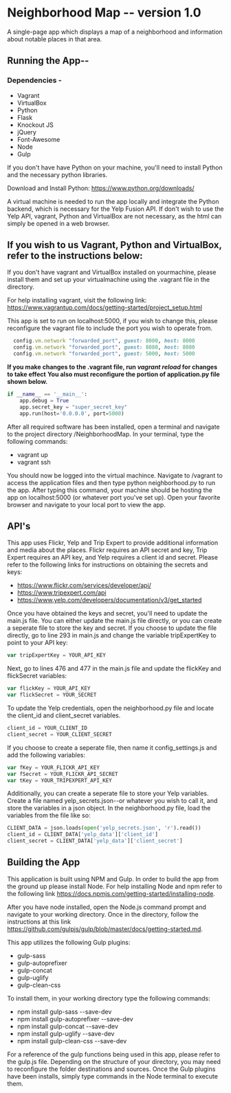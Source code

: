 # Neighborhood Map -- version 1.0

A single-page app which displays a map of a neighborhood and
information about notable places in that area.

## Running the App--
	
### Dependencies - 
* Vagrant
* VirtualBox
* Python
* Flask
* Knockout JS
* jQuery
* Font-Awesome
* Node
* Gulp

If you don't have have Python on your machine, you'll 
need to install Python and the necessary python libraries.

Download and Install Python: https://www.python.org/downloads/

A virtual machine is needed to run the app locally and integrate 
the Python backend, which is necessary for the Yelp Fusion API. 
If don't wish to use the Yelp API, vagrant, Python and VirtualBox
are not necessary, as the html can simply be opened in a web browser.

## If you wish to us Vagrant, Python and VirtualBox, refer to the instructions below:

If you don't have vagrant and VirtualBox installed on yourmachine,
please install them and set up your virtualmachine using the .vagrant
file in the directory.

For help installing vagrant, visit the following
link: https://www.vagrantup.com/docs/getting-started/project_setup.html

This app is set to run on localhost:5000, if you wish
to change this, please reconfigure the vagrant file to 
include the port you wish to operate from. 

```ruby
  config.vm.network "forwarded_port", guest: 8000, host: 8000
  config.vm.network "forwarded_port", guest: 8080, host: 8080
  config.vm.network "forwarded_port", guest: 5000, host: 5000
```
**If you make changes to the .vagrant file, run *vagrant reload* for changes to take effect**
**You also must reconfigure the portion of application.py file shown below.**

```python
if __name__ == '__main__':
    app.debug = True
    app.secret_key = "super_secret_key"
    app.run(host='0.0.0.0', port=5000)
```
	
After all required software has been installed, open a 
terminal and navigate to the project directory /NeighborhoodMap.
In your terminal, type the following commands:

* vagrant up
* vagrant ssh

You should now be logged into the virtual machince. Navigate
to /vagrant to access the application files and then
type python neighborhood.py to run the app. After typing this 
command, your machine should be hosting the app on localhost:5000
(or whatever port you've set up). Open your favorite browser 
and navigate to your local port to view the app. 

## API's

This app uses Flickr, Yelp and Trip Expert to provide additional
information and media about the places. Flickr requires an API 
secret and key, Trip Expert requires an API key, and Yelp requires
a client id and secret. Please refer to the following links for 
instructions on obtaining the secrets and keys:

* https://www.flickr.com/services/developer/api/
* https://www.tripexpert.com/api
* https://www.yelp.com/developers/documentation/v3/get_started

Once you have obtained the keys and secret, you'll need to update
the main.js file. You can either update the main.js file directly,
or you can create a seperate file to store the key and secret. If
you choose to update the file directly, go to line 293 in main.js and
change the variable tripExpertKey to point to your API key:

```javascript
var tripExpertKey = YOUR_API_KEY
```
Next, go to lines 476 and 477 in the main.js file and update the flickKey
and flickSecret variables:

```javascript
var flickKey = YOUR_API_KEY
var flickSecret = YOUR_SECRET
```
To update the Yelp credentials, open the neighborhood.py file and locate 
the client_id and client_secret variables. 

```python
client_id = YOUR_CLIENT_ID
client_secret = YOUR_CLIENT_SECRET
```

If you choose to create a seperate file, then name it config_settings.js
and add the following variables: 

```javascript
var fKey = YOUR_FLICKR_API_KEY
var fSecret = YOUR_FLICKR_API_SECRET
var tKey = YOUR_TRIPEXPERT_API_KEY
```
Additionally, you can create a seperate file to store your Yelp variables. 
Create a file named yelp_secrets.json--or whatever you wish to call it, and
store the variables in a json object. In the neighborhood.py file, load the 
variables from the file like so:

```python
CLIENT_DATA = json.loads(open('yelp_secrets.json', 'r').read())
client_id = CLIENT_DATA['yelp_data']['client_id']
client_secret = CLIENT_DATA['yelp_data']['client_secret']
```

## Building the App

This application is built using NPM and Gulp. In order to build the app
from the ground up please install Node. For help installing Node and npm
refer to the following link https://docs.npmjs.com/getting-started/installing-node.

After you have node installed, open the Node.js command prompt and navigate 
to your working directory. Once in the directory, follow the instructions at 
this link https://github.com/gulpjs/gulp/blob/master/docs/getting-started.md. 

This app utilizes the following Gulp plugins: 

* gulp-sass
* gulp-autoprefixer
* gulp-concat
* gulp-uglify
* gulp-clean-css

To install them, in your working directory type the following commands:

* npm install gulp-sass --save-dev
* npm install gulp-autoprefixer --save-dev
* npm install gulp-concat --save-dev
* npm install gulp-uglify --save-dev
* npm install gulp-clean-css --save-dev

For a reference of the gulp functions being used in this app, please refer
to the gulp.js file. Depending on the structure of your directory, you may 
need to reconfigure the folder destinations and sources. Once the Gulp
plugins have been installs, simply type commands in the Node terminal to 
execute them.
 
	

